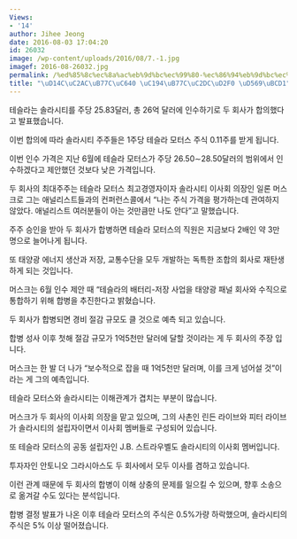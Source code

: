 ```yaml
---
Views:
- '14'
author: Jihee Jeong
date: 2016-08-03 17:04:20
id: 26032
image: /wp-content/uploads/2016/08/7.-1.jpg
imagef: 2016-08-26032.jpg
permalink: /%ed%85%8c%ec%8a%ac%eb%9d%bc%ec%99%80-%ec%86%94%eb%9d%bc%ec%8b%9c%ed%8b%b0-%ed%95%a9%eb%b3%91/
title: "\uD14C\uC2AC\uB77C\uC640 \uC194\uB77C\uC2DC\uD2F0 \uD569\uBCD1"
---
```


테슬라는 솔라시티를 주당 25.83달러, 총 26억 달러에 인수하기로 두 회사가 합의했다고 발표했습니다.

이번 합의에 따라 솔라시티 주주들은 1주당 테슬라 모터스 주식 0.11주를 받게 됩니다.

이번 인수 가격은 지난 6월에 테슬라 모터스가 주당 26.50∼28.50달러의 범위에서 인수하겠다고 제안했던 것보다 낮은 가격입니다.

두 회사의 최대주주는 테슬라 모터스 최고경영자이자 솔라시티 이사회 의장인 일론 머스크로 그는 애널리스트들과의 컨퍼런스콜에서 &#8220;나는 주식 가격을 평가하는데 관여하지 않았다. 애널리스트 여러분들이 아는 것만큼만 나도 안다&#8221;고 말했습니다.

주주 승인을 받아 두 회사가 합병하면 테슬라 모터스의 직원은 지금보다 2배인 약 3만 명으로 늘어나게 됩니다.

또 태양광 에너지 생산과 저장, 교통수단을 모두 개발하는 독특한 조합의 회사로 재탄생하게 되는 것입니다.

머스크는 6월 인수 제안 때 &#8220;테슬라의 배터리-저장 사업을 태양광 패널 회사와 수직으로 통합하기 위해 합병을 추진한다고 밝혔습니다.

두 회사가 합병되면 경비 절감 규모도 클 것으로 예측 되고 있습니다.

합병 성사 이후 첫해 절감 규모가 1억5천만 달러에 달할 것이라는 게 두 회사의 주장 입니다.

머스크는 한 발 더 나가 &#8220;보수적으로 잡을 때 1억5천만 달러며, 이를 크게 넘어설 것&#8221;이라는 게 그의 예측입니다.

테슬라 모터스와 솔라시티는 이해관계가 겹치는 부분이 많습니다.

머스크가 두 회사의 이사회 의장을 맡고 있으며, 그의 사촌인 린든 라이브와 피터 라이브가 솔라시티의 설립자이면서 이사회 멤버들로 구성되어 있습니다.

또 테슬라 모터스의 공동 설립자인 J.B. 스트라우벨도 솔라시티의 이사회 멤버입니다.

투자자인 안토니오 그라시아스도 두 회사에서 모두 이사를 겸하고 있습니다.

이런 관계 때문에 두 회사의 합병이 이해 상충의 문제를 일으킬 수 있으며, 향후 소송으로 옮겨갈 수도 있다는 분석입니다.

합병 결정 발표가 나온 이후 테슬라 모터스의 주식은 0.5%가량 하락했으며, 솔라시티의 주식은 5% 이상 떨어졌습니다.